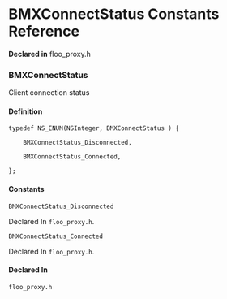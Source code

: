 # BMXConnectStatus Constants Reference

  **Declared in** floo_proxy.h  

### BMXConnectStatus

Client connection status

#### Definition
    typedef NS_ENUM(NSInteger, BMXConnectStatus ) {   
        
        BMXConnectStatus_Disconnected,
        
        BMXConnectStatus_Connected,
        
    };

#### Constants

<a name="" title="BMXConnectStatus_Disconnected"></a><code>BMXConnectStatus_Disconnected</code>

   Declared In `floo_proxy.h`.

<a name="" title="BMXConnectStatus_Connected"></a><code>BMXConnectStatus_Connected</code>

   Declared In `floo_proxy.h`.

#### Declared In
`floo_proxy.h`

